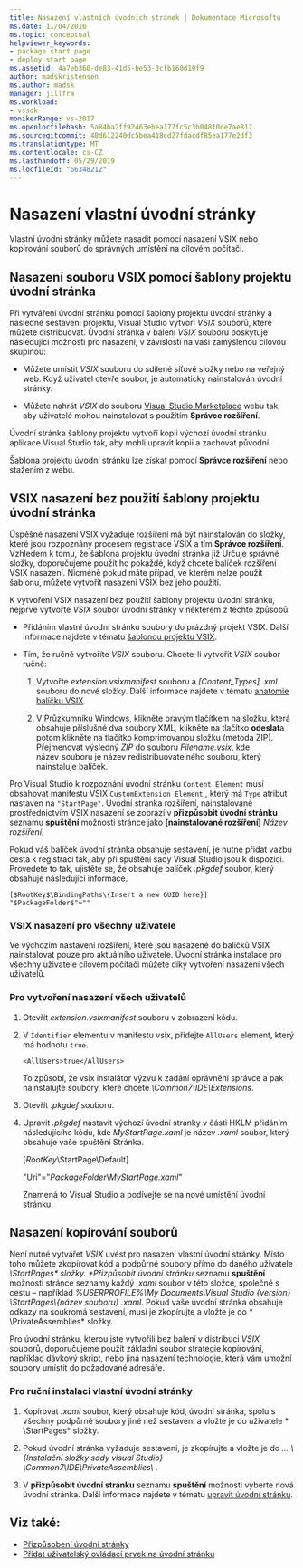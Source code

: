 ```yaml
---
title: Nasazení vlastních úvodních stránek | Dokumentace Microsoftu
ms.date: 11/04/2016
ms.topic: conceptual
helpviewer_keywords:
- package start page
- deploy start page
ms.assetid: 4a7eb360-de83-41d5-be53-3cfb160d19f9
author: madskristensen
ms.author: madsk
manager: jillfra
ms.workload:
- vssdk
monikerRange: vs-2017
ms.openlocfilehash: 5a84ba2ff92463ebea177fc5c3b04810de7ae817
ms.sourcegitcommit: 40d612240dc5bea418cd27fdacdf85ea177e2df3
ms.translationtype: MT
ms.contentlocale: cs-CZ
ms.lasthandoff: 05/29/2019
ms.locfileid: "66348212"
---
```

# <a name="deploy-custom-start-pages"></a>Nasazení vlastní úvodní stránky

Vlastní úvodní stránky můžete nasadit pomocí nasazení VSIX nebo kopírování souborů do správných umístění na cílovém počítači.

## <a name="vsix-deployment-by-using-the-start-page-project-template"></a>Nasazení souboru VSIX pomocí šablony projektu úvodní stránka

Při vytváření úvodní stránku pomocí šablony projektu úvodní stránky a následné sestavení projektu, Visual Studio vytvoří *VSIX* souborů, které můžete distribuovat. Úvodní stránka v balení *VSIX* souboru poskytuje následující možnosti pro nasazení, v závislosti na vaší zamýšlenou cílovou skupinou:

- Můžete umístit *VSIX* souboru do sdílené síťové složky nebo na veřejný web. Když uživatel otevře soubor, je automaticky nainstalován úvodní stránky.

- Můžete nahrát *VSIX* do souboru [Visual Studio Marketplace](https://marketplace.visualstudio.com/) webu tak, aby uživatelé mohou nainstalovat s použitím **Správce rozšíření**.

Úvodní stránka šablony projektu vytvoří kopii výchozí úvodní stránku aplikace Visual Studio tak, aby mohli upravit kopii a zachovat původní.

Šablona projektu úvodní stránku lze získat pomocí **Správce rozšíření** nebo stažením z webu.

## <a name="vsix-deployment-without-using-the-start-page-project-template"></a>VSIX nasazení bez použití šablony projektu úvodní stránka
 Úspěšné nasazení VSIX vyžaduje rozšíření má být nainstalován do složky, které jsou rozpoznány procesem registrace VSIX a tím **Správce rozšíření**. Vzhledem k tomu, že šablona projektu úvodní stránka již Určuje správné složky, doporučujeme použít ho pokaždé, když chcete balíček rozšíření VSIX nasazení. Nicméně pokud máte případ, ve kterém nelze použít šablonu, můžete vytvořit nasazení VSIX bez jeho použití.

 K vytvoření VSIX nasazení bez použití šablony projektu úvodní stránku, nejprve vytvořte *VSIX* soubor úvodní stránky v některém z těchto způsobů:

- Přidáním vlastní úvodní stránku soubory do prázdný projekt VSIX. Další informace najdete v tématu [šablonou projektu VSIX](../extensibility/vsix-project-template.md).

- Tím, že ručně vytvoříte *VSIX* souboru. Chcete-li vytvořit *VSIX* soubor ručně:

   1. Vytvořte *extension.vsixmanifest* souboru a *[Content_Types] .xml* souboru do nové složky. Další informace najdete v tématu [anatomie balíčku VSIX](../extensibility/anatomy-of-a-vsix-package.md).

   2. V Průzkumníku Windows, klikněte pravým tlačítkem na složku, která obsahuje příslušné dva soubory XML, klikněte na tlačítko **odeslat**a potom klikněte na tlačítko komprimovanou složku (metoda ZIP). Přejmenovat výsledný *ZIP* do souboru *Filename.vsix*, kde název_souboru je název redistribuovatelného souboru, který nainstaluje balíček.

Pro Visual Studio k rozpoznání úvodní stránku `Content Element` musí obsahovat manifestu VSIX `CustomExtension Element` , který má `Type` atribut nastaven na `"StartPage"`. Úvodní stránka rozšíření, nainstalované prostřednictvím VSIX nasazení se zobrazí v **přizpůsobit úvodní stránku** seznamu **spuštění** možnosti stránce jako **[nainstalované rozšíření]** *Název rozšíření*.

Pokud váš balíček úvodní stránka obsahuje sestavení, je nutné přidat vazbu cesta k registraci tak, aby při spuštění sady Visual Studio jsou k dispozici. Provedete to tak, ujistěte se, že obsahuje balíček *.pkgdef* soubor, který obsahuje následující informace.

```
[$RootKey$\BindingPaths\{Insert a new GUID here}]
"$PackageFolder$"=""
```

### <a name="vsix-deployment-for-all-users"></a>VSIX nasazení pro všechny uživatele
 Ve výchozím nastavení rozšíření, které jsou nasazené do balíčků VSIX nainstalovat pouze pro aktuálního uživatele. Úvodní stránka instalace pro všechny uživatele cílovém počítači můžete díky vytvoření nasazení všech uživatelů.

### <a name="to-create-an-all-users-deployment"></a>Pro vytvoření nasazení všech uživatelů

1. Otevřít *extension.vsixmanifest* souboru v zobrazení kódu.

2. V `Identifier` elementu v manifestu vsix, přidejte `AllUsers` element, který má hodnotu `true`.

    ```
    <AllUsers>true</AllUsers>
    ```

     To způsobí, že vsix instalátor výzvu k zadání oprávnění správce a pak nainstalujte soubory, které chcete *\Common7\IDE\Extensions*.

3. Otevřít *.pkgdef* souboru.

4. Upravit *.pkgdef* nastavit výchozí úvodní stránky v části HKLM přidáním následujícího kódu, kde *MyStartPage.xaml* je název *.xaml* soubor, který obsahuje vaše spuštění Stránka.

     [$RootKey$\StartPage\Default]

     "Uri"="$PackageFolder$\\*MyStartPage.xaml*"

     Znamená to Visual Studio a podívejte se na nové umístění úvodní stránku.

## <a name="file-copy-deployment"></a>Nasazení kopírování souborů
 Není nutné vytvářet *VSIX* uvést pro nasazení vlastní úvodní stránky. Místo toho můžete zkopírovat kód a podpůrné soubory přímo do daného uživatele <em>\StartPages\* složky. **Přizpůsobit úvodní stránku</em>*  seznamu **spuštění** možnosti stránce seznamy každý *.xaml* soubor v této složce, společně s cestu – například *%USERPROFILE%\My Documents\Visual Studio {version} \StartPages\\{název souboru} .xaml*. Pokud vaše úvodní stránka obsahuje odkazy na soukromá sestavení, musí je zkopírujte a vložte je do * \PrivateAssemblies\* složky.

 Pro úvodní stránku, kterou jste vytvořili bez balení v distribuci *VSIX* souborů, doporučujeme použít základní soubor strategie kopírování, například dávkový skript, nebo jiná nasazení technologie, která vám umožní soubory umístit do požadované adresáře.

### <a name="to-manually-install-a-custom-start-page"></a>Pro ruční instalaci vlastní úvodní stránky

1. Kopírovat *.xaml* soubor, který obsahuje kód, úvodní stránka, spolu s všechny podpůrné soubory jiné než sestavení a vložte je do uživatele * \StartPages\* složky.

2. Pokud úvodní stránka vyžaduje sestavení, je zkopírujte a vložte je do *... \\{Instalační složky sady visual Studio} \Common7\IDE\PrivateAssemblies\\* .

3. V **přizpůsobit úvodní stránku** seznamu **spuštění** možnosti vyberte nová úvodní stránka. Další informace najdete v tématu [upravit úvodní stránku](../ide/customizing-the-start-page-for-visual-studio.md).

## <a name="see-also"></a>Viz také:

- [Přizpůsobení úvodní stránky](../ide/customizing-the-start-page-for-visual-studio.md)
- [Přidat uživatelský ovládací prvek na úvodní stránku](../extensibility/adding-user-control-to-the-start-page.md)